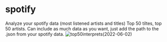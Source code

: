 # spotify
Analyze your spotify data (most listened artists and titles)
Top 50 tiltes, top 50 artists. Can include as much data as you want, just add the path to the .json from your spotify data.
![top50interprets(2022-06-02)](https://user-images.githubusercontent.com/91369188/172706552-1530bc33-104a-439c-9a7b-07d6b9d7f0ca.jpg)

